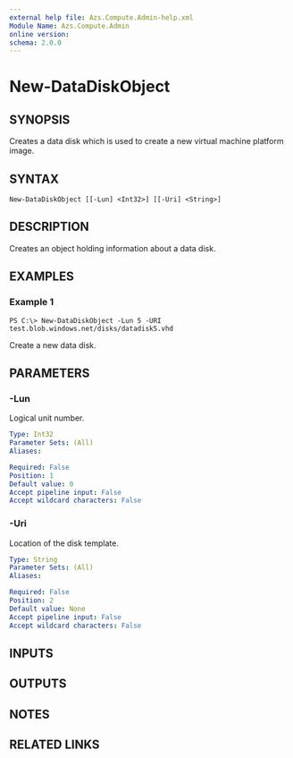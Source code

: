 ```yaml
---
external help file: Azs.Compute.Admin-help.xml
Module Name: Azs.Compute.Admin
online version:
schema: 2.0.0
---
```


# New-DataDiskObject

## SYNOPSIS
Creates a data disk which is used to create a new virtual machine platform image.

## SYNTAX

```
New-DataDiskObject [[-Lun] <Int32>] [[-Uri] <String>]
```

## DESCRIPTION
Creates an object holding information about a data disk.

## EXAMPLES

### Example 1
```
PS C:\> New-DataDiskObject -Lun 5 -URI test.blob.windows.net/disks/datadisk5.vhd
```

Create a new data disk.

## PARAMETERS

### -Lun
Logical unit number.

```yaml
Type: Int32
Parameter Sets: (All)
Aliases:

Required: False
Position: 1
Default value: 0
Accept pipeline input: False
Accept wildcard characters: False
```

### -Uri
Location of the disk template.

```yaml
Type: String
Parameter Sets: (All)
Aliases:

Required: False
Position: 2
Default value: None
Accept pipeline input: False
Accept wildcard characters: False
```

## INPUTS

## OUTPUTS

## NOTES

## RELATED LINKS

